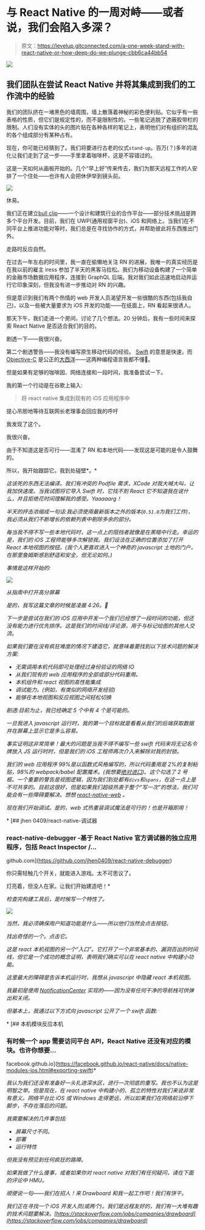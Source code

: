 # 与 React Native 的一周对峙——或者说，我们会陷入多深？

> 原文：<https://levelup.gitconnected.com/a-one-week-stand-with-react-native-or-how-deep-do-we-plunge-cbb6ca44bb54>

![](img/931b96217edf127652c127ae626792af.png)

## 我们团队在尝试 React Native 并将其集成到我们的工作流中的经验

我们的团队挤在一堵黑色的墙周围，墙上散落着神秘的彩色便利贴。它似乎有一些表格的性质，但它们是规定性的，而不是限制性的。一些笔记逃脱了遮蔽胶带栏的限制。人们没有实体的头的图片贴在各种各样的笔记上，表明他们对有组织的混乱的各个组成部分有某种占有。

现在，你可能已经猜到了。我们将要进行古老的仪式`stand-up`。百万(？)多年的进化让我们走到了这一步——手里拿着咖啡杯，这是不容错过的。

这是一天如何从画板开始的。几个“早上好”传来传去，我们为那天远程工作的人安排了一个住处——也许有人会把休伊举到镜头前。

![](img/052e70ec5de140a992a816868bb8d729.png)

休易。

我们正在建立[bull clip](https://www.drawboard.com/bullclip/)——一个设计和建筑行业的合作平台——部分技术挑战是跨多个平台开发。目前，我们在 UWP(通用视窗平台)、iOS 和网络上。当我们在不同平台上推进功能对等时，我们总是在寻找协作的方式，并帮助彼此将东西推出门外。

走路时反应自然。

在过去一年左右的时间里，我一直在偷懒地关注 RN 的进展，我唯一的真实经历是在我以前的雇主 iress 参加了半天的黑客马拉松。我们为移动设备构建了一个简单的金融市场数据应用程序，连接到 GraphQL 后端。我对我们如此迅速地启动并运行它印象深刻，但我没有进一步推动对 RN 的兴趣。

但是意识到我们有两个热情的 web 开发人员渴望开发一些很酷的东西(包括我自己)，以及一些被大量要求为 iOS 开发的功能——在纸面上，RN 看起来很诱人。

那天下午，我们走进一个房间，讨论了几个想法。20 分钟后，我有一些时间来探索 React Native 是否适合我们的目的。

剧透一下——我很兴奋。

第二个剧透警告——我没有编写原生移动代码的经验。 [Swift](https://en.wikipedia.org/wiki/Swift_(programming_language)) 的意思是快速，而 [Objective-C](https://en.wikipedia.org/wiki/Objective-C) 是公正的[大西洋](https://en.wikipedia.org/wiki/List_of_seas)——这两种编程语言我都不懂🤷。

但是如果有足够的咖啡因、网络连接和一段时间，我准备尝试一下。

我的第一个行动是在谷歌上输入:

> 将 react native 集成到现有的 iOS 应用程序中

提心吊胆地等待互联网长老理事会回应我的呼吁

我发现了这个。

我很兴奋。

由于不知道这是否可行——混淆了 RN 和本地代码——发现这是可能的是令人鼓舞的。

所以，我开始跟踪它。我到处碰壁*。*

*这该死的东西无法编译。我们有冲突的 Podfile 需求，XCode 对我大喊大叫，让我加快速度。当我试图将它导入 Swift 时，它找不到 React 它不知道我在说什么，并且拒绝花时间理解我的感受。Yaaaaarg！*

*半天的抨击浓缩成一句话:我必须使用最新版本之外的版本(`0.51.0`为我们工作)，我必须从我们不断增长的依赖列表中剔除多余的部分。*

*每当我不得不写一些本地代码时，这一点上的阻挡者就像是在黑暗中行走。幸运的是，我们的 iOS 工程师能够多次解锁我。我们设法在正确的位置添加了打开 React 本地视图的按钮。(我个人更喜欢进入一个神奇的 javascript 土地的门户，在那里詹姆斯感到舒适和安全，但无论如何。)*

*事情是这样开始的:*

*![](img/c91b42de94e52cb63419e3d4680cb0d2.png)*

*从指南中打开高分屏幕*

*是的，我写这篇文章的时候是凌晨 4:26。🦉*

*下一步是尝试在我们的 iOS 应用中开发一个我们已经想了一段时间的功能，但还没有能力进行优先排序。这是我们的时间线/评论源，用于与标记绘图的其他人交流。*

*如果我们要在没有疯狂难度的情况下建造它，就意味着要找到以下技术问题的解决方案:*

*   *无需调用本机代码即可处理经过身份验证的网络 IO*
*   *从我们现有的 web 应用程序的全部或部分代码重用。*
*   *本机组件和 react 视图的高性能集成*
*   *调试能力。(例如，有类似的网络开发经验)*
*   *能够在本地视图和反应视图之间轻松切换*

*剧透:目前为止，我已经确定 5 个中有 4 个是可能的。*

*一旦我进入 javascript 运行时，我的第一个目标就是看看从我们的后端获取数据并在屏幕上显示它是多么容易。*

*事实证明这非常简单！最大的问题是当我不得不编写一些 swift 代码来将无记名令牌放入 JS 运行时时，但是我们的 iOS 工程师再次介入来解除对我的封锁。*

*我们的 web 应用程序 99%是以函数式风格编写的，所以代码重用是 2%的复制粘贴，98%的 webpack/babel 配置魔术。(我想要[绝对进口](https://github.com/react-community/create-react-native-app/issues/171#issuecomment-316994039))。这个勾选了 2 号框。一个重要的警告是视图逻辑，因为我们到处都有`divs`和`spans`，在这一点上是不可共享的。目前这很好，但是如果我们超级热衷于整个“写一次”的想法，我们可能会有一些障碍要解决。想想 [react-native-web](https://github.com/necolas/react-native-web) 。*

*现在我们开始调试。是的，web 式热重装调试魔法是可行的！也是开箱即用！*

*[](https://github.com/jhen0409/react-native-debugger) [## jhen 0409/react-native-调试器

### react-native-debugger -基于 React Native 官方调试器的独立应用程序，包括 React Inspector /…

github.com](https://github.com/jhen0409/react-native-debugger) 

你只需轻触几个开关，就能进入游戏。太不可思议了。

灯亮着，但没人在家。让我们开始建造吧！* 

*检查完构建工具后，是时候写一个特性了。*

*![](img/eedc6732ae07d5006f7ed0b22793b58c.png)*

*当然，我必须确保用户知道功能是什么——所以他们当然会点击按钮。*

*找出奇怪的一个。点击它。*

*这是 react 本机视图的另一个“入口”。它打开了一个非常基本的、漏洞百出的时间线，但它是一个成功的概念证明，表明我们确实可以在 react native 中构建小功能。*

*这里最大的障碍是告诉本机运行时，我想从 javascript 中隐藏 react 本机视图。*

*我最初是使用 [NotificationCenter](https://developer.apple.com/documentation/foundation/notificationcenter) 实现的——因为没有任何干净的导航栈可供弹出和关闭。*

*但基本上，我通过以下方式向 javascript 公开了一个 swift 函数:*

*[](https://facebook.github.io/react-native/docs/native-modules-ios.html#exporting-swift) [## 本机模块反应本机

### 有时候一个 app 需要访问平台 API，React Native 还没有对应的模块。也许你想要…

facebook.github.io](https://facebook.github.io/react-native/docs/native-modules-ios.html#exporting-swift)* 

*我认为我们还没有准备好一头扎进深水区，进行一次彻底的重写。我也不认为这是明智之举。但是现在，在 react native 中构建小的、孤立的特性对我们来说非常有意义。网络平台比 iOS 或 Windows 走得更远，所以如果我们在网络前沿停下脚步，不存在落后的问题。*

*我需要解决的几件事包括:*

*   *屏幕尺寸不同。*
*   *部署*
*   *运行特性*

*但我没有预见到任何疯狂的路障。*

*如果我做了什么傻事，或者如果你对 react native 对我们有任何疑问，请在下面的评论中 HMU。*

*顺便说一句——我们在招人！来 Drawboard 和我一起工作吧！我们有饼干。*

*我们正在寻找一个 iOS 开发人员(或两个)。我们是远程友好的，我们有一大堆有趣的技术问题要解决。[https://stackoverflow.com/jobs/companies/drawboard](https://stackoverflow.com/jobs/companies/drawboard)*